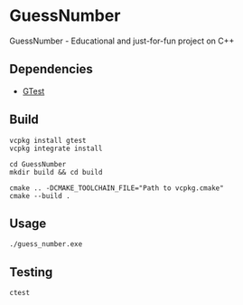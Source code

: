 # GuessNumber
GuessNumber - Educational and just-for-fun project on С++

## Dependencies
* [GTest](https://github.com/google/googletest)

## Build
```shell
vcpkg install gtest
vcpkg integrate install

cd GuessNumber
mkdir build && cd build

cmake .. -DCMAKE_TOOLCHAIN_FILE="Path to vcpkg.cmake"
cmake --build .
```

## Usage 
```Shell
./guess_number.exe
```

## Testing
```shell
ctest
```

